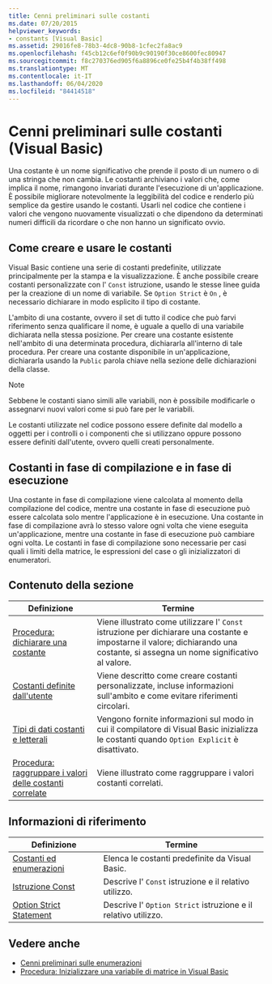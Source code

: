 ```yaml
---
title: Cenni preliminari sulle costanti
ms.date: 07/20/2015
helpviewer_keywords:
- constants [Visual Basic]
ms.assetid: 29016fe8-78b3-4dc8-90b8-1cfec2fa8ac9
ms.openlocfilehash: f45cb12c6ef0f90b9c90190f30ce8600fec80947
ms.sourcegitcommit: f8c270376ed905f6a8896ce0fe25b4f4b38ff498
ms.translationtype: MT
ms.contentlocale: it-IT
ms.lasthandoff: 06/04/2020
ms.locfileid: "84414518"
---
```

# <a name="constants-overview-visual-basic"></a>Cenni preliminari sulle costanti (Visual Basic)
Una costante è un nome significativo che prende il posto di un numero o di una stringa che non cambia. Le costanti archiviano i valori che, come implica il nome, rimangono invariati durante l'esecuzione di un'applicazione. È possibile migliorare notevolmente la leggibilità del codice e renderlo più semplice da gestire usando le costanti. Usarli nel codice che contiene i valori che vengono nuovamente visualizzati o che dipendono da determinati numeri difficili da ricordare o che non hanno un significato ovvio.  
  
## <a name="how-to-create-and-use-constants"></a>Come creare e usare le costanti  
 Visual Basic contiene una serie di costanti predefinite, utilizzate principalmente per la stampa e la visualizzazione. È anche possibile creare costanti personalizzate con l' `Const` istruzione, usando le stesse linee guida per la creazione di un nome di variabile. Se `Option Strict` è `On` , è necessario dichiarare in modo esplicito il tipo di costante.  
  
 L'ambito di una costante, ovvero il set di tutto il codice che può farvi riferimento senza qualificare il nome, è uguale a quello di una variabile dichiarata nella stessa posizione. Per creare una costante esistente nell'ambito di una determinata procedura, dichiararla all'interno di tale procedura. Per creare una costante disponibile in un'applicazione, dichiararla usando la `Public` parola chiave nella sezione delle dichiarazioni della classe.  
  
> [!NOTE]
> Sebbene le costanti siano simili alle variabili, non è possibile modificarle o assegnarvi nuovi valori come si può fare per le variabili.  
  
 Le costanti utilizzate nel codice possono essere definite dal modello a oggetti per i controlli o i componenti che si utilizzano oppure possono essere definiti dall'utente, ovvero quelli creati personalmente.  
  
## <a name="compile-time-and-run-time-constants"></a>Costanti in fase di compilazione e in fase di esecuzione  
 Una costante in fase di compilazione viene calcolata al momento della compilazione del codice, mentre una costante in fase di esecuzione può essere calcolata solo mentre l'applicazione è in esecuzione. Una costante in fase di compilazione avrà lo stesso valore ogni volta che viene eseguita un'applicazione, mentre una costante in fase di esecuzione può cambiare ogni volta. Le costanti in fase di compilazione sono necessarie per casi quali i limiti della matrice, le espressioni del case o gli inizializzatori di enumeratori.  
  
## <a name="in-this-section"></a>Contenuto della sezione  
  
|Definizione|Termine|  
|---|---|  
|[Procedura: dichiarare una costante](how-to-declare-a-constant.md)|Viene illustrato come utilizzare l' `Const` istruzione per dichiarare una costante e impostarne il valore; dichiarando una costante, si assegna un nome significativo al valore.|  
|[Costanti definite dall'utente](user-defined-constants.md)|Viene descritto come creare costanti personalizzate, incluse informazioni sull'ambito e come evitare riferimenti circolari.|  
|[Tipi di dati costanti e letterali](constant-and-literal-data-types.md)|Vengono fornite informazioni sul modo in cui il compilatore di Visual Basic inizializza le costanti quando `Option Explicit` è disattivato.|  
|[Procedura: raggruppare i valori delle costanti correlate](how-to-group-related-constant-values-together.md)|Viene illustrato come raggruppare i valori costanti correlati.|  
  
## <a name="reference"></a>Informazioni di riferimento  
  
|Definizione|Termine|  
|---|---|  
|[Costanti ed enumerazioni](../../../language-reference/constants-and-enumerations.md)|Elenca le costanti predefinite da Visual Basic.|  
|[Istruzione Const](../../../language-reference/statements/const-statement.md)|Descrive l' `Const` istruzione e il relativo utilizzo.|  
|[Option Strict Statement](../../../language-reference/statements/option-strict-statement.md)|Descrive l' `Option Strict` istruzione e il relativo utilizzo.|  
  
## <a name="see-also"></a>Vedere anche

- [Cenni preliminari sulle enumerazioni](enumerations-overview.md)
- [Procedura: Inizializzare una variabile di matrice in Visual Basic](../arrays/how-to-initialize-an-array-variable.md)
